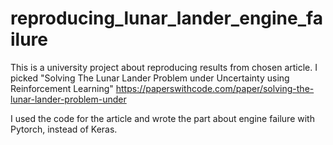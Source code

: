 # reproducing_lunar_lander_engine_failure

This is a university project about reproducing results from chosen article.
I picked "Solving The Lunar Lander Problem under Uncertainty using Reinforcement Learning"
https://paperswithcode.com/paper/solving-the-lunar-lander-problem-under

I used the code for the article and wrote the part about engine failure with Pytorch, instead of Keras.
